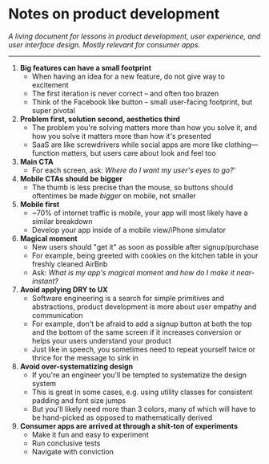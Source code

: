 # Notes on product development

*A living document for lessons in product development, user experience, and user interface design. Mostly relevant for consumer apps.*

---

1. **Big features can have a small footprint**
    * When having an idea for a new feature, do not give way to excitement
    * The first iteration is never correct – and often too brazen
    * Think of the Facebook like button – small user-facing footprint, but super pivotal
2. **Problem first, solution second, aesthetics third**
    * The problem you're solving matters more than how you solve it, and how you solve it matters more than how it's presented
    * SaaS are like screwdrivers while social apps are more like clothing—function matters, but users care about look and feel too
3. **Main CTA**
    * For each screen, ask: *Where do I want my user's eyes to go?*'
4. **Mobile CTAs should be bigger**
    * The thumb is less precise than the mouse, so buttons should oftentimes be made *bigger* on mobile, not smaller
5. **Mobile first**
    * ~70% of internet traffic is mobile, your app will most likely have a similar breakdown
    * Develop your app inside of a mobile view/iPhone simulator
6. **Magical moment**
    * New users should "get it" as soon as possible after signup/purchase
    * For example, being greeted with cookies on the kitchen table in your freshly cleaned AirBnb
    * Ask: *What is my app's magical moment and how do I make it near-instant?*
7. **Avoid applying DRY to UX**
    * Software engineering is a search for simple primitives and abstractions, product development is more about user empathy and communication
    * For example, don't be afraid to add a signup button at both the top and the bottom of the same screen if it increases conversion or helps your users understand your product
    * Just like in speech, you sometimes need to repeat yourself twice or thrice for the message to sink in
8. **Avoid over-systematizing design**
    * If you're an engineer you'll be tempted to systematize the design system
    * This is great in some cases, e.g. using utility classes for consistent padding and font size jumps
    * But you'll likely need more than 3 colors, many of which will have to be hand-picked as opposed to mathematically derived
9. **Consumer apps are arrived at through a shit-ton of experiments**
    * Make it fun and easy to experiment
    * Run conclusive tests
    * Navigate with conviction
